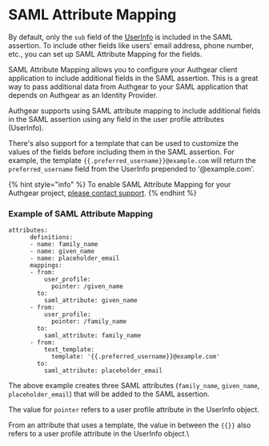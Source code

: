 # SAML Attribute Mapping

By default, only the `sub` field of the [UserInfo](../../../reference/apis/oauth-2.0-and-openid-connect-oidc/userinfo.md) is included in the SAML assertion. To include other fields like users' email address, phone number, etc., you can set up SAML Attribute Mapping for the fields.

SAML Attribute Mapping allows you to configure your Authgear client application to include additional fields in the SAML assertion. This is a great way to pass additional data from Authgear to your SAML application that depends on Authgear as an Identity Provider.

Authgear supports using SAML attribute mapping to include additional fields in the SAML assertion using any field in the user profile attributes (UserInfo).&#x20;

There's also support for a template that can be used to customize the values of the fields before including them in the SAML assertion. For example, the template `{{.preferred_username}}@example.com` will return the `preferred_username` field from the UserInfo prepended to '@example.com'.

{% hint style="info" %}
To enable SAML Attribute Mapping for your Authgear project, [please contact support](https://www.authgear.com/schedule-demo).
{% endhint %}

### Example of SAML Attribute Mapping

```
attributes:
      definitions:
      - name: family_name
      - name: given_name
      - name: placeholder_email
      mappings:
      - from:
          user_profile:
            pointer: /given_name
        to:
          saml_attribute: given_name
      - from:
          user_profile:
            pointer: /family_name
        to:
          saml_attribute: family_name
      - from:
          text_template:
            template: '{{.preferred_username}}@example.com'
        to:
          saml_attribute: placeholder_email
```

The above example creates three SAML attributes (`family_name`, `given_name`, `placeholder_email`) that will be added to the SAML assertion.

The value for `pointer` refers to a user profile attribute in the UserInfo object.

From an attribute that uses a template, the value in between the `{{}}` also refers to a user profile attribute in the UserInfo object.\


